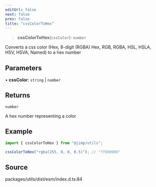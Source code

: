 ```yaml
---
editUrl: false
next: false
prev: false
title: "cssColorToHex"
---
```


> **cssColorToHex**(`cssColor`): `number`

Converts a css color (Hex, 8-digit (RGBA) Hex, RGB, RGBA, HSL, HSLA, HSV, HSVA, Named) to a hex number

## Parameters

• **cssColor**: `string` \| `number`

## Returns

`number`

A hex number representing a color

## Example

```ts
import { cssColorToHex } from "@jimp/utils";

cssColorToHex("rgba(255, 0, 0, 0.5)"); // "ff000080"
```

## Source

packages/utils/dist/esm/index.d.ts:84
